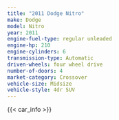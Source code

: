 ```yaml
---
title: "2011 Dodge Nitro"
make: Dodge
model: Nitro
year: 2011
engine-fuel-type: regular unleaded
engine-hp: 210
engine-cylinders: 6
transmission-type: Automatic
driven-wheels: four wheel drive
number-of-doors: 4
market-category: Crossover
vehicle-size: Midsize
vehicle-style: 4dr SUV
---
```


{{< car_info >}}

